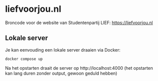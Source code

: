# liefvoorjou.nl

Broncode voor de website van Studentenpartij LIEF: https://liefvoorjou.nl

## Lokale server

Je kan eenvouding een lokale server draaien via Docker:
```
docker compose up
```
Na het opstarten draait de server op http://localhost:4000 (het opstarten kan lang duren zonder output, gewoon geduld hebben)
